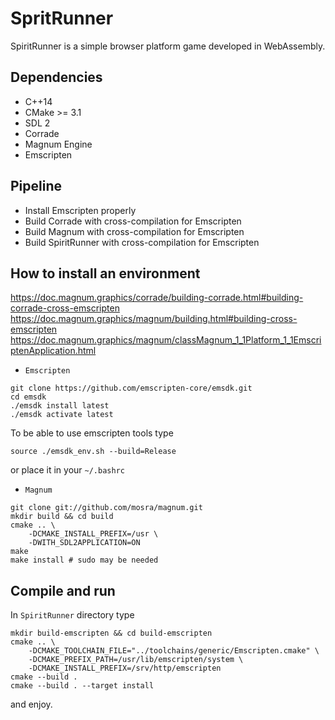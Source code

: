 # SpritRunner
SpiritRunner is a simple browser platform game developed in WebAssembly.

## Dependencies

* C++14
* CMake >= 3.1
* SDL 2
* Corrade
* Magnum Engine
* Emscripten

## Pipeline

- Install Emscripten properly
- Build Corrade with cross-compilation for Emscripten
- Build Magnum with cross-compilation for Emscripten
- Build SpiritRunner with cross-compilation for Emscripten

## How to install an environment

https://doc.magnum.graphics/corrade/building-corrade.html#building-corrade-cross-emscripten
https://doc.magnum.graphics/magnum/building.html#building-cross-emscripten
https://doc.magnum.graphics/magnum/classMagnum_1_1Platform_1_1EmscriptenApplication.html


* `Emscripten`
```
git clone https://github.com/emscripten-core/emsdk.git
cd emsdk
./emsdk install latest
./emsdk activate latest
```
To be able to use emscripten tools type 
```
source ./emsdk_env.sh --build=Release
```
or place it in your `~/.bashrc`

* `Magnum`
```
git clone git://github.com/mosra/magnum.git
mkdir build && cd build
cmake .. \
    -DCMAKE_INSTALL_PREFIX=/usr \
    -DWITH_SDL2APPLICATION=ON
make
make install # sudo may be needed
```

## Compile and run
In `SpiritRunner` directory type
```
mkdir build-emscripten && cd build-emscripten
cmake .. \
    -DCMAKE_TOOLCHAIN_FILE="../toolchains/generic/Emscripten.cmake" \
    -DCMAKE_PREFIX_PATH=/usr/lib/emscripten/system \
    -DCMAKE_INSTALL_PREFIX=/srv/http/emscripten
cmake --build .
cmake --build . --target install
```
and enjoy.